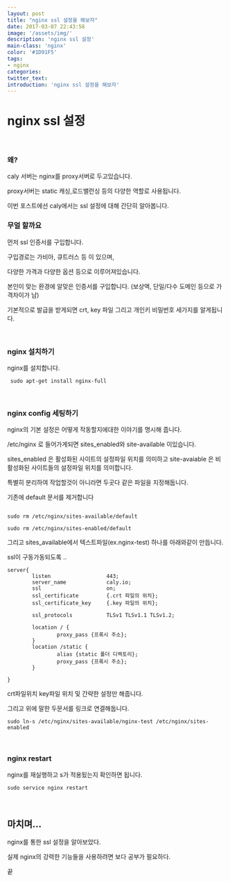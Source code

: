 ```yaml
---
layout: post
title: "nginx ssl 설정을 해보자"
date: 2017-03-07 22:43:58
image: '/assets/img/'
description: 'nginx ssl 설정'
main-class: 'nginx'
color: '#1D91F5'
tags:
- nginx
categories:
twitter_text:
introduction: 'nginx ssl 설정을 해보자'
---
```


# nginx ssl 설정


<br>

### 왜?


caly 서버는 nginx를 proxy서버로 두고있습니다.

proxy서버는 static 캐싱,로드밸런싱 등의 다양한 역할로 사용됩니다.

이번 포스트에선 caly에서는 ssl 설정에 대해 간단히 알아봅니다.





### 무얼 할까요


먼저 ssl 인증서를 구입합니다.

구입경로는 가비아, 큐트러스 등 이 있으며,

다양한 가격과 다양한 옵션 등으로 이루어져있습니다.

본인이 맞는 환경에 알맞은 인증서를 구입합니다. (보상액, 단일/다수 도메인 등으로 가격차이가 남)

기본적으로 발급을 받게되면 crt, key 파일 그리고 개인키 비밀번호 세가지를 알게됩니다.


<br>

### nginx 설치하기


nginx를 설치합니다.


~~~
 sudo apt-get install nginx-full
~~~

<br>

### nginx config 세팅하기


nginx의 기본 설정은 어떻게 작동할지에대한 이야기를 명시해 줍니다.

/etc/nginx 로 들어가게되면
sites_enabled와 site-available 이있습니다.

sites_enabled 은 활성화된 사이트의 설정파일 위치를 의미하고
site-avaiable 은 비활성화된 사이트들의 설정파일 위치를 의미합니다. 

특별히 분리하여 작업할것이 아니라면 두곳다 같은 파일을 지정해둡니다.

기존에 default 문서를 제거합니다

~~~

sudo rm /etc/nginx/sites-available/default

sudo rm /etc/nginx/sites-enabled/default
~~~

그리고 sites_available에서 텍스트파일(ex.nginx-test) 하나를 아래와같이 만듭니다.

ssl이 구동가동되도록 ..


~~~
server{
        listen                  443;
        server_name             caly.io;
        ssl                     on;
        ssl_certificate         {.crt 파일의 위치};
        ssl_certificate_key     {.key 파일의 위치};

        ssl_protocols           TLSv1 TLSv1.1 TLSv1.2;

        location / {
                proxy_pass {프록시 주소};
        }
        location /static {
                alias {static 폴더 디렉토리};
                proxy_pass {프록시 주소};
        }

}
~~~

crt파일위치 key파일 위치 및 간략한 설정만 해줍니다.

그리고 위에 말한 두문서를 링크로 연결해둡니다.

~~~
sudo ln-s /etc/nginx/sites-available/nginx-test /etc/nginx/sites-enabled
~~~




<br>

### nginx restart


nginx를 재실행하고 s가 적용됬는지 확인하면 됩니다.

~~~
sudo service nginx restart
~~~

<br>

## 마치며...


nginx를 통한 ssl 설정을 알아보았다.

실제 nginx의 강력한 기능들을 사용하려면 보다 공부가 필요하다.

끝
